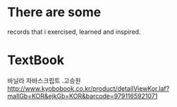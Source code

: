 # There are some 
records that i exercised, learned and inspired.

# TextBook
  바닐라 자바스크립트 .고승원
  http://www.kyobobook.co.kr/product/detailViewKor.laf?mallGb=KOR&ejkGb=KOR&barcode=9791165921071
